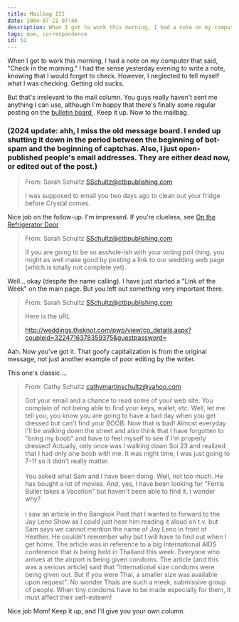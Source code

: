 ```yaml
---
title: Mailbag III
date: 2004-07-21 07:46
description: When I got to work this morning, I had a note on my computer that said, "Check in the morning."  I had the sense yesterday evening to write a note, knowing that I would forget to check.  However, I neglected to tell myself what I was checking.  Getting old sucks.
tags: mom, correspondence
id: 51
---
```

When I got to work this morning, I had a note on my computer that said, "Check in the morning."  I had the sense yesterday evening to write a note, knowing that I would forget to check.  However, I neglected to tell myself what I was checking.  Getting old sucks.

But that's irrelevant to the mail column.  You guys really haven't sent me anything I can use, although I'm happy that there's finally some regular posting on the <a class="mainbox" href="http://theskinnyonbenny.com/stl-web/bulletin/bb/index.php" target="_blank">bulletin board </a>.  Keep it up.  Now to the mailbag.

<h3>(2024 update:  ahh, I miss the old message board.  I ended up shutting it down in the period between the beginning of bot-spam and the beginning of captchas.  Also, I just open-published people's email addresses.  They are either dead now, or edited out of the post.)</h3>

<BLOCKQUOTE>From: Sarah Schultz <A HREF="mailto:SSchultz@ctbpublishing.com" class="mainbox">SSchultz@ctbpublishing.com</A>

I was supposed to email you two days ago to clean out your fridge before
Crystal comes.</BLOCKQUOTE>

Nice job on the follow-up.  I'm impressed.  If you're clueless, see <A HREF="/blog2/on-the-refrigerator-door" class="mainbox">On the Refrigerator Door</A>


<BLOCKQUOTE>From: Sarah Schultz <A HREF="mailto:SSchultz@ctbpublishing.com" class="mainbox">SSchultz@ctbpublishing.com</A>

If you are going to be so asshole-ish with your voting poll thing, you
might as well make good by posting a link to our wedding web page (which
is totally not complete yet).</BLOCKQUOTE>

Well... okay (despite the name calling).  I have just started a "Link of the Week" on the main page.  But you left out something very important there.


<blockquote>From: Sarah Schultz <A HREF="mailto:SSchultz@ctbpublishing.com" class="mainbox">SSchultz@ctbpublishing.com</A>

Here is the uRL

<a href="http://weddings.theknot.com/pwp/view/co_details.aspx?coupleid=3224716378359375&guestpassword=" target="_blank" class = "mainbox">http://weddings.theknot.com/pwp/view/co_details.aspx?coupleid=3224716378359375&guestpassword=</a></blockquote>

Aah.  Now you've got it.  That goofy capitalization is from the original message, not just another example of poor editing by the writer.


This one's classic....

<blockquote>From: Cathy Schultz <A HREF="mailto:cathy_____________@yahoo.com" class="mainbox">cathymartinschultz@yahoo.com</A>

Got your email and a chance to read some of your web site. You complain of not being able to find your keys, wallet, etc. Well, let me tell you, you know you are going to have a bad day when you get dressed but can't find your BOOB. Now that is bad! Almost everyday I'll be walking down the street and also think that I have forgotten to "bring my boob" and have to feel myself to see if I'm properly dressed! Actually, only once was I walking down Soi 23 and realized that I had only one boob with me. It was night time, I was just going to 7-11 so it didn't really matter.
<br><br>
You asked what Sam and I have been doing. Well, not too much. He has bought a lot of movies. And, yes, I have been looking for "Ferris Buller takes a Vacation" but haven't been able to find it. I wonder why?
<br><br>
I saw an article in the Bangkok Post that I wanted to forward to the Jay Leno Show as I could just hear him reading it aloud on t.v. but Sam says we cannot mention the name of Jay Leno in front of Heather. He couldn't remember why but I will have to find out when I get home. The article was in reference to a big International AIDS conference that is being held in Thailand this week. Everyone who arrives at the airport is being given condoms. The article (and this was a serious article) said that "International size condoms were being given out. But if you were Thai, a smaller size was available upon request". No wonder Thais are such a meek, submissive group of people. When tiny condoms have to be made especially for them, it must affect their self-esteem!

</blockquote>

Nice job Mom!  Keep it up, and I'll give you your own column.
